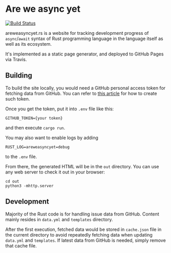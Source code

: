 # Are we async yet

[![Build Status](https://travis-ci.org/upsuper/areweasyncyet.rs.svg?branch=master)](https://travis-ci.org/upsuper/areweasyncyet.rs)

areweasyncyet.rs is a website for tracking development progress of
`async`/`await` syntax of Rust programming language in
the language itself as well as its ecosystem.

It's implemented as a static page generator,
and deployed to GitHub Pages via Travis.

## Building

To build the site locally,
you would need a GitHub personal access token for
fetching data from GitHub.
You can refer to [this article](https://help.github.com/articles/creating-a-personal-access-token-for-the-command-line/) for how to create such token.

Once you get the token,
put it into `.env` file like this:
```
GITHUB_TOKEN={your token}
```
and then execute `cargo run`.

You may also want to enable logs by adding
```
RUST_LOG=areweasyncyet=debug
```
to the `.env` file.

From there,
the generated HTML will be in the `out` directory.
You can use any web server to check it out in your browser:
```
cd out
python3 -mhttp.server
```

## Development

Majority of the Rust code is for handling issue data from GitHub.
Content mainly resides in `data.yml` and `templates` directory.

After the first execution,
fetched data would be stored in `cache.json` file in the current directory
to avoid repeatedly fetching data when updating `data.yml` and `templates`.
If latest data from GitHub is needed,
simply remove that cache file.
